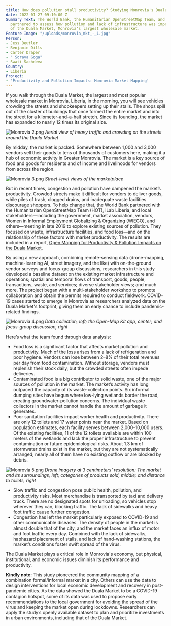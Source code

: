 ```yaml
---
title: How does pollution stall productivity? Studying Monrovia's Duala Market
date: 2022-01-27 09:10:00 Z
Summary Text: The World Bank, the Humanitarian OpenStreetMap Team, and iLab Liberia
  partnered to assess how pollution and lack of infrastructure was impeding the productivity
  of the Duala Market, Monrovia's largest wholesale market.
Feature Image: "/uploads/monrovia_mkt_-_1.jpg"
Person:
- Jess Beutler
- Benjamin Dills
- Carter Draper
- " Soraya Goga"
- Swati Sachdeva
Country:
- Liberia
Project:
- 'Productivity and Pollution Impacts: Monrovia Market Mapping'
---
```


If you walk through the Duala Market, the largest and most popular wholesale market in Monrovia, Liberia, in the morning, you will see vehicles crowding the streets and shopkeepers setting up their stalls. The shops spill out of the cluster of buildings that once formed the entire market and into the street for a kilometer-and-a-half stretch. Since its founding, the market has expanded to nearly 12 times its original size.

![Monrovia 2.png](/uploads/Monrovia%202.png)
*Aerial view of heavy traffic and crowding on the streets around the Duala Market*

By midday, the market is packed. Somewhere between 1,000 and 3,000 vendors sell their goods to tens of thousands of customers here, making it a hub of economic activity in Greater Monrovia. The market is a key source of food and goods for residents and of income and livelihoods for vendors from across the region.

![Monrovia 3.png](/uploads/Monrovia%203.png)
*Street-level views of the marketplace*

But in recent times, congestion and pollution have dampened the market’s productivity. Crowded streets make it difficult for vendors to deliver goods, while piles of trash, clogged drains, and inadequate waste facilities discourage shoppers. To help change that, the World Bank partnered with the Humanitarian OpenStreetMap Team (HOT), iLab Liberia, and local stakeholders—including the government, market association, vendors, Women in Informal Employment Globalizing & Organizing (WIEGO), and others—meeting in late 2019 to explore existing sources of pollution. They focused on waste, infrastructure facilities, and food loss—and on the relationship of these factors with market productivity. The results are included in a report, [Open Mapping for Productivity & Pollution Impacts on the Duala Market](https://documents.worldbank.org/en/publication/documents-reports/documentdetail/132391643014786322/open-mapping-for-productivity-and-pollution-impacts-in-duala-market-final-analysis-report).

By using a new approach, combining remote-sensing data (drone-mapping, machine-learning AI, street imagery, and the like) with on-the-ground vendor surveys and focus-group discussions, researchers in this study developed a baseline dataset on the existing market infrastructure and operations; spatial and temporal flows of transport, goods, people, transactions, waste, and services; diverse stakeholder views; and much more. The project began with a multi-stakeholder workshop to promote collaboration and obtain the permits required to conduct fieldwork. COVID-19 cases started to emerge in Monrovia as researchers analyzed data on the Duala Market's footprint, giving them an early chance to include pandemic-related findings.

![Monrovia 4.png](/uploads/Monrovia%204.png)
*Data collection, left; the Open-Map Kit app, center; and focus-group discussion, right*

Here’s what the team found through data analysis:

* Food loss is a significant factor that affects market pollution and productivity.  Much of the loss arises from a lack of refrigeration and poor hygiene. Vendors can lose between 2–8% of their total revenues per day from food contamination. Without storage, vendors must replenish their stock daily, but the crowded streets often impede deliveries.
* Contaminated food is a big contributor to solid waste, one of the major sources of pollution in the market. The market’s activity has long outpaced the capacity of its waste-collection points. Six informal dumping sites have begun where low-lying wetlands border the road, creating groundwater-pollution concerns. The individual waste collectors in the market cannot handle the amount of garbage it generates.
* Poor sanitation facilities impact worker health and productivity. There are only 12 toilets and 17 water points near the market. Based on population estimates, each facility serves between 2,000–10,000 users. Of the existing facilities, 11 of the 12 toilets available are within 100 meters of the wetlands and lack the proper infrastructure to prevent contamination or future epidemiological risks. About 1.3 km of stormwater drains exist in the market, but they are not systematically arranged; nearly all of them have no existing outflow or are blocked by debris.

![Monrovia 5.png](/uploads/Monrovia%205.png)
*Drone imagery at 3 centimeters' resolution: The market and its surroundings, left; categories of products sold, middle; and distance to toilets, right*

* Slow traffic and congestion pose public health, pollution, and productivity risks. Most merchandise is transported by taxi and delivery truck. There are no designated spots for unloading, so vehicles stop wherever they can, blocking traffic. The lack of sidewalks and heavy foot traffic cause further congestion.
* Congestion has left the market particularly exposed to COVID-19 and other communicable diseases. The density of people in the market is almost double that of the city, and the market faces an influx of motor and foot traffic every day. Combined with the lack of sidewalks, haphazard placement of stalls, and lack of hand-washing stations, the market’s conditions foster swift spread of the virus.

The Duala Market plays a critical role in Monrovia's economy, but physical, institutional, and economic issues diminish its performance and productivity. 

**Kindly note:** This study pioneered the community mapping of a combination formal/informal market in a city. Others can use the data to design interventions for local economic development and recovery in post-pandemic cities. As the data showed the Duala Market to be a COVID-19 contagion hotspot, some of its data was used to propose early recommendations to the local government for avoiding the spread of the virus and keeping the market open during lockdowns. Researchers can apply the study’s openly available dataset to plan and prioritize investments in urban environments, including that of the Duala Market.